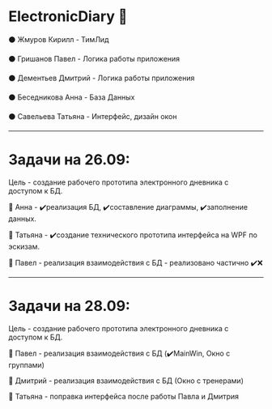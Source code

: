 # ElectronicDiary 📖

⚫ Жмуров Кирилл - ТимЛид

⚫ Гришанов Павел - Логика работы приложения

⚫ Дементьев Дмитрий - Логика работы приложения

⚫ Беседникова Анна - База Данных

⚫ Савельева Татьяна - Интерфейс, дизайн окон

------------------------------------------------------------------------

# Задачи на 26.09:

Цель - создание рабочего прототипа электронного дневника с доступом к БД.

🔹 Анна - ✔️реализация БД, ✔️составление диаграммы, ✔️заполнение данных.

🔹 Татьяна - ✔️создание технического прототипа интерфейса на WPF по эскизам.

🔹 Павел - реализация взаимодействия с БД - реализовано частично ✔️❌

------------------------------------------------------------------------

# Задачи на 28.09:

Цель - создание рабочего прототипа электронного дневника с доступом к БД.

🔹 Павел - реализация взаимодействия с БД (✔️MainWin, Окно с группами)

🔹 Дмитрий - реализация взаимодействия с БД (Окно с тренерами)

🔹 Татьяна - поправка интерфейса после работы Павла и Дмитрия
